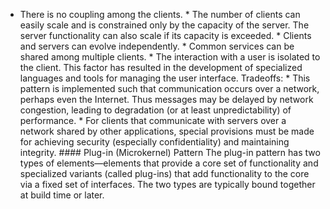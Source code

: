 *  There is no coupling among the clients. *  The number of clients can easily scale and is constrained only by the capacity of the server. The server functionality can also scale if its capacity is exceeded. *  Clients and servers can evolve independently. *  Common services can be shared among multiple clients. *  The interaction with a user is isolated to the client. This factor has resulted in the development of specialized languages and tools for managing the user interface. Tradeoffs: *  This pattern is implemented such that communication occurs over a network, perhaps even the Internet. Thus messages may be delayed by network congestion, leading to degradation (or at least unpredictability) of performance. *  For clients that communicate with servers over a network shared by other applications, special provisions must be made for achieving security (especially confidentiality) and maintaining integrity. #### Plug-in (Microkernel) Pattern The plug-in pattern has two types of elements—elements that provide a core set of functionality and specialized variants (called plug-ins) that add functionality to the core via a fixed set of interfaces. The two types are typically bound together at build time or later.